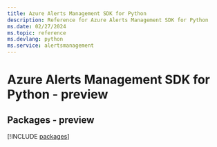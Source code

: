 ```yaml
---
title: Azure Alerts Management SDK for Python
description: Reference for Azure Alerts Management SDK for Python
ms.date: 02/27/2024
ms.topic: reference
ms.devlang: python
ms.service: alertsmanagement
---
```

# Azure Alerts Management SDK for Python - preview
## Packages - preview
[!INCLUDE [packages](alerts-management-index.md)]